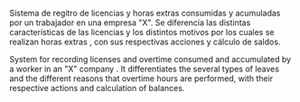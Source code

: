 Sistema de regitro de licencias y horas extras consumidas y acumuladas por un trabajador en una empresa "X". Se diferencia las distintas características de las licencias y los distintos motivos por los cuales se realizan horas extras , con sus respectivas acciones y cálculo de saldos. 


System for recording licenses and overtime consumed and accumulated by a worker in an "X" company . It differentiates the  several types of leaves and the different reasons that overtime hours are performed, with their respective actions and calculation of balances. 
